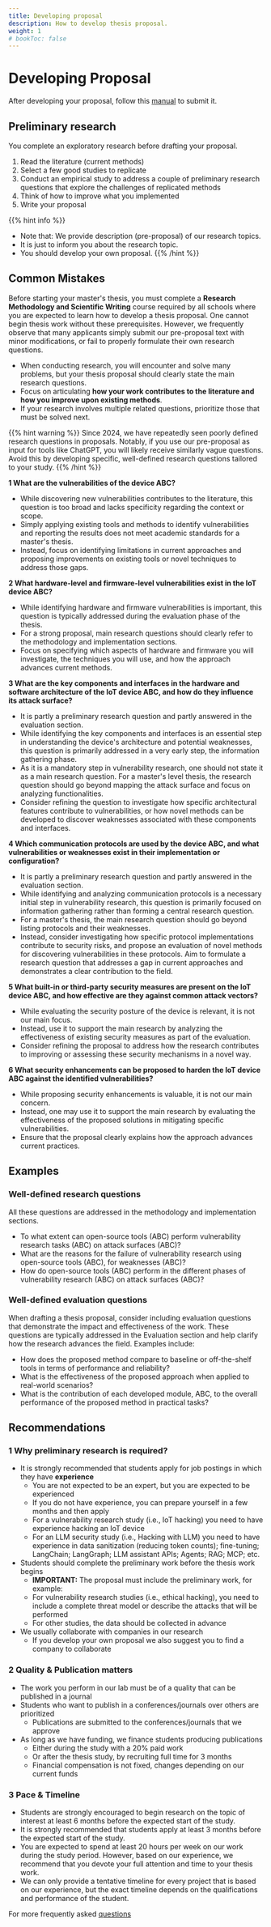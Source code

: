 ```yaml
---
title: Developing proposal
description: How to develop thesis proposal.
weight: 1
# bookToc: false
---
```


# Developing Proposal

After developing your proposal, follow this [manual](../apply-thesis) to submit it.

## Preliminary research

You complete an exploratory research before drafting your proposal.

1. Read the literature (current methods)
2. Select a few good studies to replicate
3. Conduct an empirical study to address a couple of preliminary research questions that explore the challenges of replicated methods
4. Think of how to improve what you implemented
5. Write your proposal

{{% hint info %}}
- Note that: We provide description (pre-proposal) of our research topics.
- It is just to inform you about the research topic.
- You should develop your own proposal.
{{% /hint %}}

## Common Mistakes

Before starting your master's thesis, you must complete a **Research Methodology and Scientific Writing** course required by all schools where you are expected to learn how to develop a thesis proposal. One cannot begin thesis work without these prerequisites. However, we frequently observe that many applicants simply submit our pre-proposal text with minor modifications, or fail to properly formulate their own research questions.

- When conducting research, you will encounter and solve many problems, but your thesis proposal should clearly state the main research questions. 
- Focus on articulating **how your work contributes to the literature and how you improve upon existing methods**. 
- If your research involves multiple related questions, prioritize those that must be solved next.

{{% hint warning %}}
Since 2024, we have repeatedly seen poorly defined research questions in proposals. Notably, if you use our pre-proposal as input for tools like ChatGPT, you will likely receive similarly vague questions. Avoid this by developing specific, well-defined research questions tailored to your study.
{{% /hint %}}

**1 What are the vulnerabilities of the device ABC?**

- While discovering new vulnerabilities contributes to the literature, this question is too broad and lacks specificity regarding the context or scope. 
- Simply applying existing tools and methods to identify vulnerabilities and reporting the results does not meet academic standards for a master's thesis. 
- Instead, focus on identifying limitations in current approaches and proposing improvements on existing tools or novel techniques to address those gaps.

**2 What hardware-level and firmware-level vulnerabilities exist in the IoT device ABC?**

- While identifying hardware and firmware vulnerabilities is important, this question is typically addressed during the evaluation phase of the thesis. 
- For a strong proposal, main research questions should clearly refer to the methodology and implementation sections. 
- Focus on specifying which aspects of hardware and firmware you will investigate, the techniques you will use, and how the approach advances current methods.

**3 What are the key components and interfaces in the hardware and software architecture of the IoT device ABC, and how do they influence its attack surface?**

- It is partly a preliminary research question and partly answered in the evaluation section.
- While identifying the key components and interfaces is an essential step in understanding the device's architecture and potential weaknesses, this question is primarily addressed in a very early step, the information gathering phase. 
- As it is a mandatory step in vulnerability research, one should not state it as a main research question. For a master's level thesis, the research question should go beyond mapping the attack surface and focus on analyzing functionalities. 
- Consider refining the question to investigate how specific architectural features contribute to vulnerabilities, or how novel methods can be developed to discover weaknesses associated with these components and interfaces.

**4 Which communication protocols are used by the device ABC, and what vulnerabilities or weaknesses exist in their implementation or configuration?**

- It is partly a preliminary research question and partly answered in the evaluation section.
- While identifying and analyzing communication protocols is a necessary initial step in vulnerability research, this question is primarily focused on information gathering rather than forming a central research question. 
- For a master's thesis, the main research question should go beyond listing protocols and their weaknesses. 
- Instead, consider investigating how specific protocol implementations contribute to security risks, and propose an evaluation of novel methods for discovering vulnerabilities in these protocols. Aim to formulate a research question that addresses a gap in current approaches and demonstrates a clear contribution to the field.

**5 What built-in or third-party security measures are present on the IoT device ABC, and how effective are they against common attack vectors?**

- While evaluating the security posture of the device is relevant, it is not our main focus.
- Instead, use it to support the main research by analyzing the effectiveness of existing security measures as part of the evaluation. 
- Consider refining the proposal to address how the research contributes to improving or assessing these security mechanisms in a novel way.

**6 What security enhancements can be proposed to harden the IoT device ABC against the identified vulnerabilities?**

- While proposing security enhancements is valuable, it is not our main concern. 
- Instead, one may use it to support the main research by evaluating the effectiveness of the proposed solutions in mitigating specific vulnerabilities. 
- Ensure that the proposal clearly explains how the approach advances current practices.

## Examples

### Well-defined research questions

All these questions are addressed in the methodology and implementation sections.

- To what extent can open-source tools (ABC) perform vulnerability research tasks (ABC) on attack surfaces (ABC)?
- What are the reasons for the failure of vulnerability research using open-source tools (ABC), for weaknesses (ABC)?
- How do open-source tools (ABC) perform in the different phases of vulnerability research (ABC) on attack surfaces (ABC)?

### Well-defined evaluation questions

When drafting a thesis proposal, consider including evaluation questions that demonstrate the impact and effectiveness of the work. These questions are typically addressed in the Evaluation section and help clarify how the research advances the field. Examples include:

- How does the proposed method compare to baseline or off-the-shelf tools in terms of performance and reliability?
- What is the effectiveness of the proposed approach when applied to real-world scenarios?
- What is the contribution of each developed module, ABC, to the overall performance of the proposed method in practical tasks?


## Recommendations

### 1 Why preliminary research is required?

- It is strongly recommended that students apply for job postings in which they have **experience**
  - You are not expected to be an expert, but you are expected to be experienced
  - If you do not have experience, you can prepare yourself in a few months and then apply
  - For a vulnerability research study (i.e., IoT hacking) you need to have experience hacking an IoT device
  - For an LLM security study (i.e., Hacking with LLM) you need to have experience in data sanitization (reducing token counts); fine-tuning; LangChain; LangGraph; LLM assistant APIs; Agents; RAG; MCP; etc.
- Students should complete the preliminary work before the thesis work begins
  - **IMPORTANT:** The proposal must include the preliminary work, for example:
  - For vulnerability research studies (i.e., ethical hacking), you need to include a complete threat model or describe the attacks that will be performed
  - For other studies, the data should be collected in advance
- We usually collaborate with companies in our research
  - If you develop your own proposal we also suggest you to find a company to collaborate

### 2 Quality & Publication matters

- The work you perform in our lab must be of a quality that can be published in a journal
- Students who want to publish in a conferences/journals over others are prioritized
  - Publications are submitted to the conferences/journals that we approve
- As long as we have funding, we finance students producing publications
  - Either during the study with a 20% paid work
  - Or after the thesis study, by recruiting full time for 3 months
  - Financial compensation is not fixed, changes depending on our current funds

### 3 Pace & Timeline

- Students are strongly encouraged to begin research on the topic of interest at least 6 months before the expected start of the study.
- It is strongly recommended that students apply at least 3 months before the expected start of the study.
- You are expected to spend at least 20 hours per week on our work during the study period. However, based on our experience, we recommend that you devote your full attention and time to your thesis work.
- We can only provide a tentative timeline for every project that is based on our experience, but the exact timeline depends on the qualifications and performance of the student.

For more frequently asked [questions](../../contact/faq)